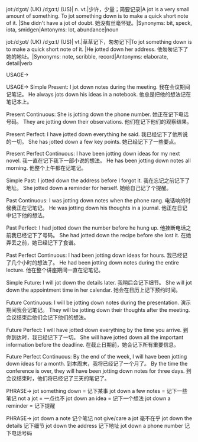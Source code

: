 jot:/dʒɒt/ (UK) /dʒɑːt/ (US)| n. vt.|少许，少量；简要记录|A jot is a very small amount of something.  To jot something down is to make a quick short note of it. |She didn't have a jot of doubt. 她没有丝毫怀疑。|Synonyms: bit, speck, iota, smidgen|Antonyms: lot, abundance|noun

jot:/dʒɒt/ (UK) /dʒɑːt/ (US)| vt.|草草记下，匆匆记下|To jot something down is to make a quick short note of it. |He jotted down her address. 他匆匆记下了她的地址。|Synonyms: note, scribble, record|Antonyms: elaborate, detail|verb


USAGE->

USAGE->
Simple Present:
I jot down notes during the meeting. 我在会议期间记笔记。
He always jots down his ideas in a notebook. 他总是把他的想法记在笔记本上。

Present Continuous:
She is jotting down the phone number. 她正在记下电话号码。
They are jotting down their observations. 他们在记下他们的观察结果。

Present Perfect:
I have jotted down everything he said. 我已经记下了他所说的一切。
She has jotted down a few key points. 她已经记下了一些要点。

Present Perfect Continuous:
I have been jotting down ideas for my next novel. 我一直在记下我下一部小说的想法。
He has been jotting down notes all morning. 他整个上午都在记笔记。

Simple Past:
I jotted down the address before I forgot it.  我在忘记之前记下了地址。
She jotted down a reminder for herself. 她给自己记了个提醒。

Past Continuous:
I was jotting down notes when the phone rang.  电话响的时候我正在记笔记。
He was jotting down his thoughts in a journal. 他正在日记中记下他的想法。

Past Perfect:
I had jotted down the number before he hung up. 他挂断电话之前我已经记下了号码。
She had jotted down the recipe before she lost it.  在她弄丢之前，她已经记下了食谱。

Past Perfect Continuous:
I had been jotting down ideas for hours. 我已经记了几个小时的想法了。
He had been jotting down notes during the entire lecture. 他在整个讲座期间一直在记笔记。

Simple Future:
I will jot down the details later. 我稍后会记下细节。
She will jot down the appointment time in her calendar. 她会在日历上记下预约时间。

Future Continuous:
I will be jotting down notes during the presentation. 演示期间我会记笔记。
They will be jotting down their thoughts after the meeting. 会议结束后他们会记下他们的想法。

Future Perfect:
I will have jotted down everything by the time you arrive.  到你到达时，我已经记下了一切。
She will have jotted down all the important information before the deadline.  在截止日期前，她会记下所有重要信息。

Future Perfect Continuous:
By the end of the week, I will have been jotting down ideas for a month. 到本周末，我将已经记了一个月了。
By the time the conference is over, they will have been jotting down notes for three days.  到会议结束时，他们将已经记了三天的笔记了。


PHRASE->
jot something down = 记下某事
jot down a few notes = 记下一些笔记
not a jot = 一点也不
jot down an idea = 记下一个想法
jot down a reminder = 记下提醒


PHRASE->
jot down a note  记个笔记
not give/care a jot  毫不在乎
jot down the details  记下细节
jot down the address  记下地址
jot down a phone number 记下电话号码
